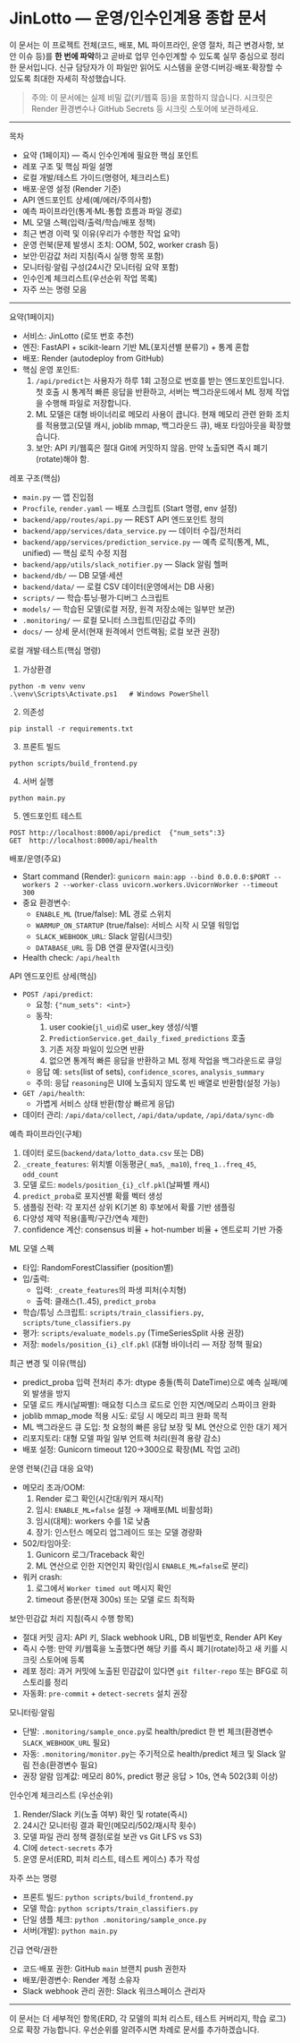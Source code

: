 # JinLotto — 운영/인수인계용 종합 문서

이 문서는 이 프로젝트 전체(코드, 배포, ML 파이프라인, 운영 절차, 최근 변경사항, 보안 이슈 등)를 **한 번에 파악**하고 곧바로 업무 인수인계할 수 있도록 실무 중심으로 정리한 문서입니다. 신규 담당자가 이 파일만 읽어도 시스템을 운영·디버깅·배포·확장할 수 있도록 최대한 자세히 작성했습니다.

> 주의: 이 문서에는 실제 비밀 값(키/웹훅 등)을 포함하지 않습니다. 시크릿은 Render 환경변수나 GitHub Secrets 등 시크릿 스토어에 보관하세요.

---

목차
- 요약 (1페이지) — 즉시 인수인계에 필요한 핵심 포인트
- 레포 구조 및 핵심 파일 설명
- 로컬 개발/테스트 가이드(명령어, 체크리스트)
- 배포·운영 설정 (Render 기준)
- API 엔드포인트 상세(예/에러/주의사항)
- 예측 파이프라인(통계·ML·통합 흐름과 파일 경로)
- ML 모델 스펙(입력/출력/학습/배포 정책)
- 최근 변경 이력 및 이유(우리가 수행한 작업 요약)
- 운영 런북(문제 발생시 조치: OOM, 502, worker crash 등)
- 보안·민감값 처리 지침(즉시 실행 항목 포함)
- 모니터링·알림 구성(24시간 모니터링 요약 포함)
- 인수인계 체크리스트(우선순위 작업 목록)
- 자주 쓰는 명령 모음

---

요약(1페이지)
- 서비스: JinLotto (로또 번호 추천)
- 엔진: FastAPI + scikit-learn 기반 ML(포지션별 분류기) + 통계 혼합
- 배포: Render (autodeploy from GitHub)
- 핵심 운영 포인트:
  1. `/api/predict`는 사용자가 하루 1회 고정으로 번호를 받는 엔드포인트입니다. 첫 호출 시 통계적 빠른 응답을 반환하고, 서버는 백그라운드에서 ML 정제 작업을 수행해 파일로 저장합니다.
  2. ML 모델은 대형 바이너리로 메모리 사용이 큽니다. 현재 메모리 관련 완화 조치를 적용했고(모델 캐시, joblib mmap, 백그라운드 큐), 배포 타임아웃을 확장했습니다.
  3. 보안: API 키/웹훅은 절대 Git에 커밋하지 않음. 만약 노출되면 즉시 폐기(rotate)해야 함.

레포 구조(핵심)
- `main.py` — 앱 진입점
- `Procfile`, `render.yaml` — 배포 스크립트 (Start 명령, env 설정)
- `backend/app/routes/api.py` — REST API 엔드포인트 정의
- `backend/app/services/data_service.py` — 데이터 수집/전처리
- `backend/app/services/prediction_service.py` — 예측 로직(통계, ML, unified) — 핵심 로직 수정 지점
- `backend/app/utils/slack_notifier.py` — Slack 알림 헬퍼
- `backend/db/` — DB 모델·세션
- `backend/data/` — 로컬 CSV 데이터(운영에서는 DB 사용)
- `scripts/` — 학습·튜닝·평가·디버그 스크립트
- `models/` — 학습된 모델(로컬 저장, 원격 저장소에는 일부만 보관)
- `.monitoring/` — 로컬 모니터 스크립트(민감값 주의)
- `docs/` — 상세 문서(현재 원격에서 언트랙됨; 로컬 보관 권장)

로컬 개발·테스트(핵심 명령)
1. 가상환경
```
python -m venv venv
.\venv\Scripts\Activate.ps1   # Windows PowerShell
```
2. 의존성
```
pip install -r requirements.txt
```
3. 프론트 빌드
```
python scripts/build_frontend.py
```
4. 서버 실행
```
python main.py
```
5. 엔드포인트 테스트
```
POST http://localhost:8000/api/predict  {"num_sets":3}
GET  http://localhost:8000/api/health
```

배포/운영(주요)
- Start command (Render):
  `gunicorn main:app --bind 0.0.0.0:$PORT --workers 2 --worker-class uvicorn.workers.UvicornWorker --timeout 300`
- 중요 환경변수:
  - `ENABLE_ML` (true/false): ML 경로 스위치
  - `WARMUP_ON_STARTUP` (true/false): 서비스 시작 시 모델 워밍업
  - `SLACK_WEBHOOK_URL`: Slack 알림(시크릿)
  - `DATABASE_URL` 등 DB 연결 문자열(시크릿)
- Health check: `/api/health`

API 엔드포인트 상세(핵심)
- `POST /api/predict`:
  - 요청: `{"num_sets": <int>}`
  - 동작:
    1. user cookie(`jl_uid`)로 user_key 생성/식별
    2. `PredictionService.get_daily_fixed_predictions` 호출
    3. 기존 저장 파일이 있으면 반환
    4. 없으면 통계적 빠른 응답을 반환하고 ML 정제 작업을 백그라운드로 큐잉
  - 응답 예: `sets`(list of sets), `confidence_scores`, `analysis_summary`
  - 주의: 응답 `reasoning`은 UI에 노출되지 않도록 빈 배열로 반환함(설정 가능)
- `GET /api/health`:
  - 가볍게 서비스 상태 반환(항상 빠르게 응답)
- 데이터 관리: `/api/data/collect`, `/api/data/update`, `/api/data/sync-db`

예측 파이프라인(구체)
1. 데이터 로드(`backend/data/lotto_data.csv` 또는 DB)
2. `_create_features`: 위치별 이동평균(`_ma5`, `_ma10`), `freq_1..freq_45`, `odd_count`
3. 모델 로드: `models/position_{i}_clf.pkl`(날짜별 캐시)
4. `predict_proba`로 포지션별 확률 벡터 생성
5. 샘플링 전략: 각 포지션 상위 K(기본 8) 후보에서 확률 기반 샘플링
6. 다양성 제약 적용(홀짝/구간/연속 제한)
7. confidence 계산: consensus 비율 + hot-number 비율 + 엔트로피 기반 가중

ML 모델 스펙
- 타입: RandomForestClassifier (position별)
- 입/출력:
  - 입력: `_create_features`의 파생 피처(수치형)
  - 출력: 클래스(1..45), `predict_proba`
- 학습/튜닝 스크립트: `scripts/train_classifiers.py`, `scripts/tune_classifiers.py`
- 평가: `scripts/evaluate_models.py` (TimeSeriesSplit 사용 권장)
- 저장: `models/position_{i}_clf.pkl` (대형 바이너리 — 저장 정책 필요)

최근 변경 및 이유(핵심)
- predict_proba 입력 전처리 추가: dtype 충돌(특히 DateTime)으로 예측 실패/예외 발생을 방지
- 모델 로드 캐시(날짜별): 매요청 디스크 로드로 인한 지연/메모리 스파이크 완화
- joblib mmap_mode 적용 시도: 로딩 시 메모리 피크 완화 목적
- ML 백그라운드 큐 도입: 첫 요청의 빠른 응답 보장 및 ML 연산으로 인한 대기 제거
- 리포지토리: 대형 모델 파일 일부 언트랙 처리(원격 용량 감소)
- 배포 설정: Gunicorn timeout 120→300으로 확장(ML 작업 고려)

운영 런북(긴급 대응 요약)
- 메모리 초과/OOM:
  1. Render 로그 확인(시간대/워커 재시작)
  2. 임시: `ENABLE_ML=false` 설정 → 재배포(ML 비활성화)
  3. 임시(대체): workers 수를 1로 낮춤
  4. 장기: 인스턴스 메모리 업그레이드 또는 모델 경량화
- 502/타임아웃:
  1. Gunicorn 로그/Traceback 확인
  2. ML 연산으로 인한 지연인지 확인(임시 `ENABLE_ML=false`로 분리)
- 워커 crash:
  1. 로그에서 `Worker timed out` 메시지 확인
  2. timeout 증분(현재 300s) 또는 모델 로드 최적화

보안·민감값 처리 지침(즉시 수행 항목)
- 절대 커밋 금지: API 키, Slack webhook URL, DB 비밀번호, Render API Key
- 즉시 수행: 만약 키/웹훅을 노출했다면 해당 키를 즉시 폐기(rotate)하고 새 키를 시크릿 스토어에 등록
- 레포 정리: 과거 커밋에 노출된 민감값이 있다면 `git filter-repo` 또는 BFG로 히스토리를 정리
- 자동화: `pre-commit` + `detect-secrets` 설치 권장

모니터링·알림
- 단발: `.monitoring/sample_once.py`로 health/predict 한 번 체크(환경변수 `SLACK_WEBHOOK_URL` 필요)
- 자동: `.monitoring/monitor.py`는 주기적으로 health/predict 체크 및 Slack 알림 전송(환경변수 필요)
- 권장 알람 임계값: 메모리 80%, predict 평균 응답 > 10s, 연속 502(3회 이상)

인수인계 체크리스트 (우선순위)
1. Render/Slack 키(노출 여부) 확인 및 rotate(즉시)
2. 24시간 모니터링 결과 확인(메모리/502/재시작 횟수)
3. 모델 파일 관리 정책 결정(로컬 보관 vs Git LFS vs S3)
4. CI에 `detect-secrets` 추가
5. 운영 문서(ERD, 피처 리스트, 테스트 케이스) 추가 작성

자주 쓰는 명령
- 프론트 빌드: `python scripts/build_frontend.py`
- 모델 학습: `python scripts/train_classifiers.py`
- 단일 샘플 체크: `python .monitoring/sample_once.py`
- 서버(개발): `python main.py`

긴급 연락/권한
- 코드·배포 권한: GitHub `main` 브랜치 push 권한자
- 배포/환경변수: Render 계정 소유자
- Slack webhook 관리 권한: Slack 워크스페이스 관리자

---

이 문서는 더 세부적인 항목(ERD, 각 모델의 피처 리스트, 테스트 커버리지, 학습 로그)으로 확장 가능합니다. 우선순위를 알려주시면 차례로 문서를 추가하겠습니다.


